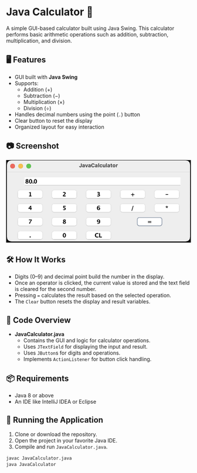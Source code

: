 # Java Calculator 🧮

A simple GUI-based calculator built using Java Swing. This calculator performs basic arithmetic operations such as addition, subtraction, multiplication, and division.

## 🖥️ Features

- GUI built with **Java Swing**
- Supports:
  - Addition (+)
  - Subtraction (−)
  - Multiplication (×)
  - Division (÷)
- Handles decimal numbers using the point (`.`) button
- Clear button to reset the display
- Organized layout for easy interaction

## 📷 Screenshot

![Calculator Screenshot](screenshot.png)

## 🛠️ How It Works

- Digits (0–9) and decimal point build the number in the display.
- Once an operator is clicked, the current value is stored and the text field is cleared for the second number.
- Pressing `=` calculates the result based on the selected operation.
- The `Clear` button resets the display and result variables.

## 🧾 Code Overview

- **JavaCalculator.java**
  - Contains the GUI and logic for calculator operations.
  - Uses `JTextField` for displaying the input and result.
  - Uses `JButton`s for digits and operations.
  - Implements `ActionListener` for button click handling.

## 📦 Requirements

- Java 8 or above
- An IDE like IntelliJ IDEA or Eclipse

## 🚀 Running the Application

1. Clone or download the repository.
2. Open the project in your favorite Java IDE.
3. Compile and run `JavaCalculator.java`.

```bash
javac JavaCalculator.java
java JavaCalculator
